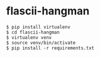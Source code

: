 # flascii-hangman
```
$ pip install virtualenv
$ cd flascii-hangman
$ virtualenv venv
$ source venv/bin/activate
$ pip install -r requirements.txt
```
